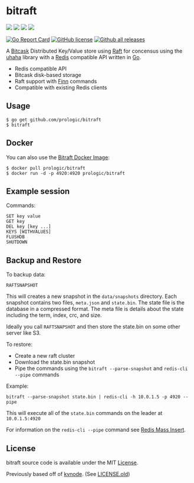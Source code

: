 # bitraft

![](https://github.com/prologic/bitraft/workflows/Coverage/badge.svg)
![](https://github.com/prologic/bitraft/workflows/Docker/badge.svg)
![](https://github.com/prologic/bitraft/workflows/Go/badge.svg)
![](https://github.com/prologic/bitraft/workflows/ReviewDog/badge.svg)

[![Go Report Card](https://goreportcard.com/badge/prologic/bitraft)](https://goreportcard.com/report/prologic/bitraft)
[![GitHub license](https://img.shields.io/github/license/prologic/bitraft.svg)](https://github.com/prologic/bitraft)
[![Github all releases](https://img.shields.io/github/downloads/prologic/bitraft/total.svg)](https://github.com/prologic/bitraft/releases)

A [Bitcask](https://github.com/prologic/bitcask) Distributed Key/Value store
using [Raft](https://github.com/hashicorp/raft) for concensus using the
[uhaha](https://github.com/tidwall/uhaha) library with a
[Redis](https://redis.org) compatible API written in [Go](https://golang.org).

- Redis compatible API
- Bitcask disk-based storage
- Raft support with [Finn](https://github.com/tidwall/finn) commands
- Compatible with existing Redis clients

## Usage

```#!bash
$ go get github.com/prologic/bitraft
$ bitraft
```

## Docker

You can also use the [Bitraft Docker Image](https://cloud.docker.com/u/prologic/repository/docker/prologic/bitraft):

```#!bash
$ docker pull prologic/bitraft
$ docker run -d -p 4920:4920 prologic/bitraft
```

## Example session

Commands:

```
SET key value
GET key
DEL key [key ...]
KEYS [WITHVALUES]
FLUSHDB
SHUTDOWN
```

## Backup and Restore

To backup data:
```
RAFTSNAPSHOT
```
This will creates a new snapshot in the `data/snapshots` directory.
Each snapshot contains two files, `meta.json` and `state.bin`.
The state file is the database in a compressed format. 
The meta file is details about the state including the term, index, crc, and size.

Ideally you call `RAFTSNAPSHOT` and then store the state.bin on some other server like S3.

To restore:
- Create a new raft cluster
- Download the state.bin snapshot
- Pipe the commands using the `bitraft --parse-snapshot` and `redis-cli --pipe` commands

Example:
```
bitraft --parse-snapshot state.bin | redis-cli -h 10.0.1.5 -p 4920 --pipe
```

This will execute all of the `state.bin` commands on the leader at `10.0.1.5:4920`


For information on the `redis-cli --pipe` command see [Redis Mass Insert](https://redis.io/topics/mass-insert).

## License

bitraft source code is available under the MIT [License](/LICENSE).

Previously based off of [kvnode](https://github.com/tidwall/kvnode).
(See [LICENSE.old](/LICENSE.old))
